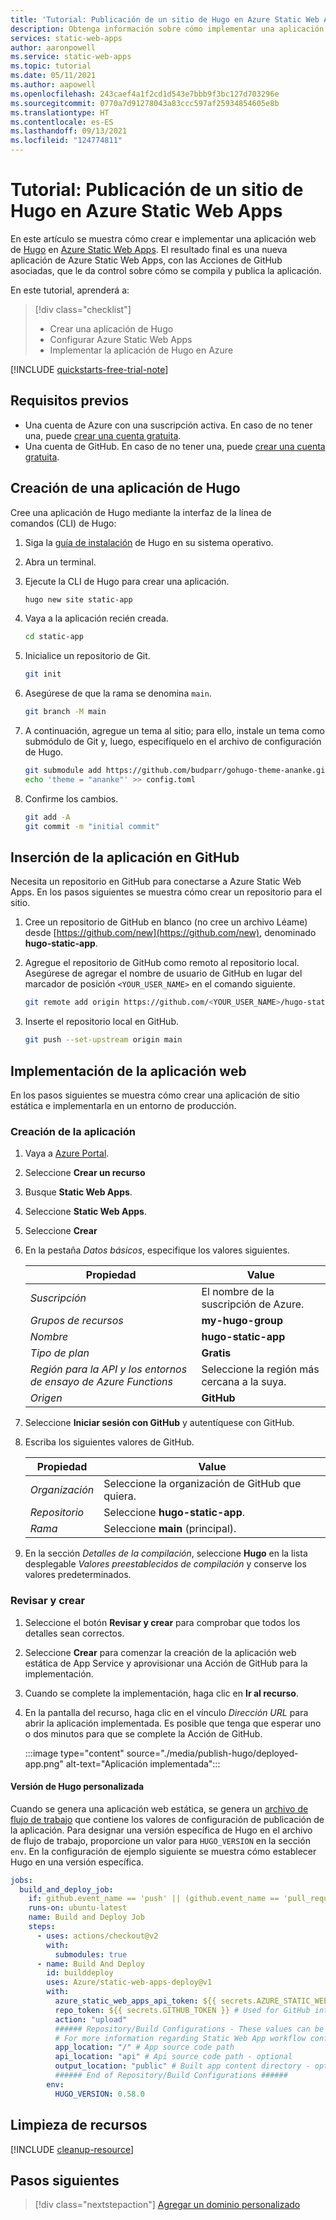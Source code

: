 ```yaml
---
title: 'Tutorial: Publicación de un sitio de Hugo en Azure Static Web Apps'
description: Obtenga información sobre cómo implementar una aplicación de Hugo en Azure Static Web Apps.
services: static-web-apps
author: aaronpowell
ms.service: static-web-apps
ms.topic: tutorial
ms.date: 05/11/2021
ms.author: aapowell
ms.openlocfilehash: 243caef4a1f2cd1d543e7bbb9f3bc127d703296e
ms.sourcegitcommit: 0770a7d91278043a83ccc597af25934854605e8b
ms.translationtype: HT
ms.contentlocale: es-ES
ms.lasthandoff: 09/13/2021
ms.locfileid: "124774811"
---
```

# <a name="tutorial-publish-a-hugo-site-to-azure-static-web-apps"></a>Tutorial: Publicación de un sitio de Hugo en Azure Static Web Apps

En este artículo se muestra cómo crear e implementar una aplicación web de [Hugo](https://gohugo.io/) en [Azure Static Web Apps](overview.md). El resultado final es una nueva aplicación de Azure Static Web Apps, con las Acciones de GitHub asociadas, que le da control sobre cómo se compila y publica la aplicación.

En este tutorial, aprenderá a:

> [!div class="checklist"]
>
> - Crear una aplicación de Hugo
> - Configurar Azure Static Web Apps
> - Implementar la aplicación de Hugo en Azure

[!INCLUDE [quickstarts-free-trial-note](../../includes/quickstarts-free-trial-note.md)]

## <a name="prerequisites"></a>Requisitos previos

- Una cuenta de Azure con una suscripción activa. En caso de no tener una, puede [crear una cuenta gratuita](https://azure.microsoft.com/free/).
- Una cuenta de GitHub. En caso de no tener una, puede [crear una cuenta gratuita](https://github.com/join).

## <a name="create-a-hugo-app"></a>Creación de una aplicación de Hugo

Cree una aplicación de Hugo mediante la interfaz de la línea de comandos (CLI) de Hugo:

1. Siga la [guía de instalación](https://gohugo.io/getting-started/installing/) de Hugo en su sistema operativo.

1. Abra un terminal.

1. Ejecute la CLI de Hugo para crear una aplicación.

   ```bash
   hugo new site static-app
   ```

1. Vaya a la aplicación recién creada.

   ```bash
   cd static-app
   ```

1. Inicialice un repositorio de Git.

   ```bash
   git init
   ```

1. Asegúrese de que la rama se denomina `main`.

   ```bash
   git branch -M main
   ```

1. A continuación, agregue un tema al sitio; para ello, instale un tema como submódulo de Git y, luego, especifíquelo en el archivo de configuración de Hugo.

   ```bash
   git submodule add https://github.com/budparr/gohugo-theme-ananke.git themes/ananke
   echo 'theme = "ananke"' >> config.toml
   ```

1. Confirme los cambios.

   ```bash
   git add -A
   git commit -m "initial commit"
   ```

## <a name="push-your-application-to-github"></a>Inserción de la aplicación en GitHub

Necesita un repositorio en GitHub para conectarse a Azure Static Web Apps. En los pasos siguientes se muestra cómo crear un repositorio para el sitio.

1. Cree un repositorio de GitHub en blanco (no cree un archivo Léame) desde [https://github.com/new](https://github.com/new), denominado **hugo-static-app**.

1. Agregue el repositorio de GitHub como remoto al repositorio local. Asegúrese de agregar el nombre de usuario de GitHub en lugar del marcador de posición `<YOUR_USER_NAME>` en el comando siguiente.

   ```bash
   git remote add origin https://github.com/<YOUR_USER_NAME>/hugo-static-app
   ```

1. Inserte el repositorio local en GitHub.

   ```bash
   git push --set-upstream origin main
   ```

## <a name="deploy-your-web-app"></a>Implementación de la aplicación web

En los pasos siguientes se muestra cómo crear una aplicación de sitio estática e implementarla en un entorno de producción.

### <a name="create-the-application"></a>Creación de la aplicación

1. Vaya a [Azure Portal](https://portal.azure.com).
1. Seleccione **Crear un recurso**
1. Busque **Static Web Apps**.
1. Seleccione **Static Web Apps**.
1. Seleccione **Crear**
1. En la pestaña _Datos básicos_, especifique los valores siguientes.

    | Propiedad | Value |
    | --- | --- |
    | _Suscripción_ | El nombre de la suscripción de Azure. |
    | _Grupos de recursos_ | **my-hugo-group**  |
    | _Nombre_ | **hugo-static-app** |
    | _Tipo de plan_ | **Gratis** |
    | _Región para la API y los entornos de ensayo de Azure Functions_ | Seleccione la región más cercana a la suya. |
    | _Origen_ | **GitHub** |

1. Seleccione **Iniciar sesión con GitHub** y autentíquese con GitHub.

1. Escriba los siguientes valores de GitHub.

    | Propiedad | Value |
    | --- | --- |
    | _Organización_ | Seleccione la organización de GitHub que quiera. |
    | _Repositorio_ | Seleccione **hugo-static-app**. |
    | _Rama_ | Seleccione **main** (principal). |

1. En la sección _Detalles de la compilación_, seleccione **Hugo** en la lista desplegable _Valores preestablecidos de compilación_ y conserve los valores predeterminados.

### <a name="review-and-create"></a>Revisar y crear

1. Seleccione el botón **Revisar y crear** para comprobar que todos los detalles sean correctos.

1. Seleccione **Crear** para comenzar la creación de la aplicación web estática de App Service y aprovisionar una Acción de GitHub para la implementación.

1. Cuando se complete la implementación, haga clic en **Ir al recurso**.

1. En la pantalla del recurso, haga clic en el vínculo _Dirección URL_ para abrir la aplicación implementada. Es posible que tenga que esperar uno o dos minutos para que se complete la Acción de GitHub.

   :::image type="content" source="./media/publish-hugo/deployed-app.png" alt-text="Aplicación implementada":::

#### <a name="custom-hugo-version"></a>Versión de Hugo personalizada

Cuando se genera una aplicación web estática, se genera un [archivo de flujo de trabajo](./build-configuration.md) que contiene los valores de configuración de publicación de la aplicación. Para designar una versión específica de Hugo en el archivo de flujo de trabajo, proporcione un valor para `HUGO_VERSION` en la sección `env`. En la configuración de ejemplo siguiente se muestra cómo establecer Hugo en una versión específica.

```yaml
jobs:
  build_and_deploy_job:
    if: github.event_name == 'push' || (github.event_name == 'pull_request' && github.event.action != 'closed')
    runs-on: ubuntu-latest
    name: Build and Deploy Job
    steps:
      - uses: actions/checkout@v2
        with:
          submodules: true
      - name: Build And Deploy
        id: builddeploy
        uses: Azure/static-web-apps-deploy@v1
        with:
          azure_static_web_apps_api_token: ${{ secrets.AZURE_STATIC_WEB_APPS_API_TOKEN }}
          repo_token: ${{ secrets.GITHUB_TOKEN }} # Used for GitHub integrations (i.e. PR comments)
          action: "upload"
          ###### Repository/Build Configurations - These values can be configured to match you app requirements. ######
          # For more information regarding Static Web App workflow configurations, please visit: https://aka.ms/swaworkflowconfig
          app_location: "/" # App source code path
          api_location: "api" # Api source code path - optional
          output_location: "public" # Built app content directory - optional
          ###### End of Repository/Build Configurations ######
        env:
          HUGO_VERSION: 0.58.0
```

## <a name="clean-up-resources"></a>Limpieza de recursos

[!INCLUDE [cleanup-resource](../../includes/static-web-apps-cleanup-resource.md)]

## <a name="next-steps"></a>Pasos siguientes

> [!div class="nextstepaction"]
> [Agregar un dominio personalizado](custom-domain.md)
